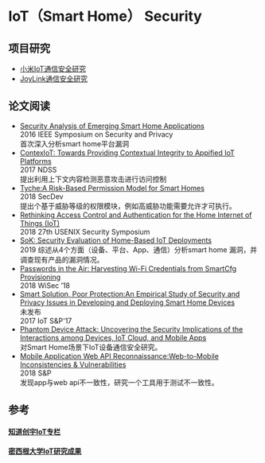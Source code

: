 # IoT（Smart Home） Security

## 项目研究
- [小米IoT通信安全研究](https://github.com/ReAbout/IoT-Home/blob/master/communication-mi.md)
- [JoyLink通信安全研究](https://github.com/ReAbout/IoT-Home/blob/master/smart-home-jd.md)
## 论文阅读
- [Security Analysis of Emerging Smart Home Applications](https://github.com/ReAbout/IoT-Home/blob/master/Security%20Analysis%20of%20Emerging%20Smart%20Home%20Applications.md)  
2016 IEEE Symposium on Security and Privacy   
首次深入分析smart home平台漏洞   
- [ContexIoT: Towards Providing Contextual Integrity to Appified IoT Platforms](https://github.com/ReAbout/IoT-Home/blob/master/ContexIoT.md)      
2017 NDSS    
提出利用上下文内容检测恶意攻击进行访问控制    
- [Tyche:A Risk-Based Permission Model for Smart Homes](https://github.com/ReAbout/IoT-Home/blob/master/Tyche.md)   
2018 SecDev   
提出个基于威胁等级的权限模块，例如高威胁功能需要允许才可执行。   
- [Rethinking Access Control and Authentication for the Home Internet of Things (IoT)](https://github.com/ReAbout/IoT-Home/blob/master/rethinking.md)   
2018 27th USENIX Security Symposium
- [SoK: Security Evaluation of Home-Based IoT Deployments](https://github.com/ReAbout/IoT-Home/blob/master/SoK%20Security%20Evaluation%20of%20Home-Based%20IoT.md)    
2019 综述从4个方面（设备、平台、App、通信）分析smart home 漏洞，并调查现有产品的漏洞情况。
- [Passwords in the Air: Harvesting Wi-Fi Credentials from SmartCfg Provisioning](https://github.com/ReAbout/IoT-Home/blob/master/Passwords%20in%20the%20Air.md)    
2018 WiSec ’18
- [Smart Solution, Poor Protection:An Empirical Study of Security and Privacy Issues in Developing and Deploying Smart Home Devices](https://github.com/ReAbout/IoT-Home/blob/master/Smart%20Solution%2C%20Poor%20Protection.md)    
未发布    
2017 IoT S&P'17
- [Phantom Device Attack: Uncovering the Security Implications of the Interactions among Devices, IoT Cloud, and Mobile Apps](https://github.com/ReAbout/IoT-Home/blob/master/Phantom%20Device%20Attack.md)    
对Smart Home场景下IoT设备通信安全研究。
- [Mobile Application Web API Reconnaissance:Web-to-Mobile Inconsistencies & Vulnerabilities](https://github.com/ReAbout/IoT-Home/blob/master/Mobile%20Application%20Web%20API%20Reconnaissance.md)    
2018 S&P  
发现app与web api不一致性，研究一个工具用于测试不一致性。

## 参考
#### [知道创宇IoT专栏](https://paper.seebug.org/category/IoT/)   
#### [密西根大学IoT研究成果](https://iotsecurity.engin.umich.edu/)

